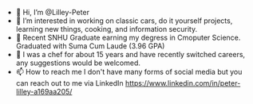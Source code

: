 - 👋 Hi, I’m @Lilley-Peter
- 👀 I’m interested in working on classic cars, do it yourself projects, learning new things, cooking, and information security.
- 🌱 Recent SNHU Graduate earning my degress in Cmoputer Science. Graduated with Suma Cum Laude (3.96 GPA)
- 💞️ I was a chef for about 15 years and have recently switched careers, any suggestions would be welcomed. 
- 📫 How to reach me I don't have many forms of social media but you can reach out to me via LinkedIn 
https://www.linkedin.com/in/peter-lilley-a169aa205/

<!---
Lilley-Peter/Lilley-Peter is a ✨ special ✨ repository because its `README.md` (this file) appears on your GitHub profile.
You can click the Preview link to take a look at your changes.
--->
